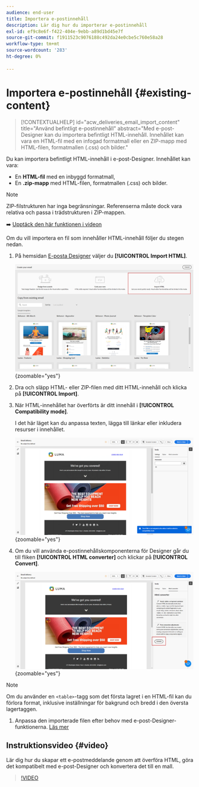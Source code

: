 ```yaml
---
audience: end-user
title: Importera e-postinnehåll
description: Lär dig hur du importerar e-postinnehåll
exl-id: ef9c8e6f-f422-404e-9ebb-a89d1bd45e7f
source-git-commit: f1911523c9076188c492da24e0cbe5c760e58a28
workflow-type: tm+mt
source-wordcount: '283'
ht-degree: 0%

---
```


# Importera e-postinnehåll {#existing-content}

>[!CONTEXTUALHELP]
>id="acw_deliveries_email_import_content"
>title="Använd befintligt e-postinnehåll"
>abstract="Med e-post-Designer kan du importera befintligt HTML-innehåll. Innehållet kan vara en HTML-fil med en infogad formatmall eller en ZIP-mapp med HTML-filen, formatmallen (.css) och bilder."

Du kan importera befintligt HTML-innehåll i e-post-Designer. Innehållet kan vara:

* En **HTML-fil** med en inbyggd formatmall,
* En **.zip-mapp** med HTML-filen, formatmallen (.css) och bilder.

>[!NOTE]
>
>ZIP-filstrukturen har inga begränsningar. Referenserna måste dock vara relativa och passa i trädstrukturen i ZIP-mappen.

➡️ [Upptäck den här funktionen i videon](#video)

Om du vill importera en fil som innehåller HTML-innehåll följer du stegen nedan.

1. På hemsidan [E-posta Designer](get-started-email-designer.md) väljer du **[!UICONTROL Import HTML]**.

   ![Skärmbild som visar alternativet Importera HTML på Designer hemsida för e-post.](assets/html-import.png){zoomable="yes"}

1. Dra och släpp HTML- eller ZIP-filen med ditt HTML-innehåll och klicka på **[!UICONTROL Import]**.

1. När HTML-innehållet har överförts är ditt innehåll i **[!UICONTROL Compatibility mode]**.

   I det här läget kan du anpassa texten, lägga till länkar eller inkludera resurser i innehållet.

   ![Skärmbild som visar det överförda HTML-innehållet i kompatibilitetsläge.](assets/html-imported.png){zoomable="yes"}

1. Om du vill använda e-postinnehållskomponenterna för Designer går du till fliken **[!UICONTROL HTML converter]** och klickar på **[!UICONTROL Convert]**.

   ![Skärmbild som visar HTML-konverteringsfliken och Konvertera-knappen.](assets/html-imported-2.png){zoomable="yes"}

>[!NOTE]
>
>Om du använder en `<table>`-tagg som det första lagret i en HTML-fil kan du förlora format, inklusive inställningar för bakgrund och bredd i den översta lagertaggen.

1. Anpassa den importerade filen efter behov med e-post-Designer-funktionerna. [Läs mer](content-components.md)

## Instruktionsvideo {#video}

Lär dig hur du skapar ett e-postmeddelande genom att överföra HTML, göra det kompatibelt med e-post-Designer och konvertera det till en mall.

>[!VIDEO](https://video.tv.adobe.com/v/3447036/?quality=12&captions=swe)